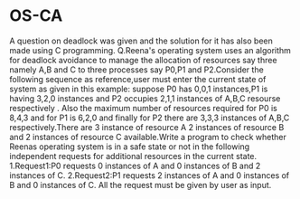 # OS-CA
A question on deadlock was given and the solution for it has also been made using C programming.
Q.Reena's operating system uses an algorithm for deadlock avoidance to manage the allocation of resources say three namely A,B and C to three processes say P0,P1 and P2.Consider the following sequence as reference,user must enter the current state of system as given in this example:
suppose P0 has 0,0,1 instances,P1 is having 3,2,0 instances and P2 occupies 2,1,1 instances of A,B,C resourse respectively .
Also the maximum number of resources required for P0 is 8,4,3 and for P1 is 6,2,0 and finally for P2 there are 3,3,3 instances of A,B,C respectively.There are 3 instance of resource A 2 instances of resource B and 2 instances of resource C available.Write a program to check whether Reenas operating system is in a safe state or not in the following independent requests for additional resources in the current state.
1.Request1:P0 requests 0 instances of A and 0 instances of B and 2 instances of C.
2.Request2:P1 requests 2 instances of A and 0 instances of B and 0 instances of C.
All the request must be given by user as input.
